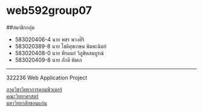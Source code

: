 # web592group07

##สมาชิกกลุ่ม
- 583020406-4 นาย พชร พวงศิริ
- 583020389-8 นาย โชติศุขเกษม พิมพะนิตย์
- 583020408-0 นาย พีรดนย์ วิภูษิตสมบูรณ์
- 583020409-8 นาย ภักดี พิมเก
<hr>
322236 Web Application Project

[ภาควิชาวิทยาการคอมพิวเตอร์](http://www.cs.kku.ac.th/)<br>
[คณะวิทยาศาสตร์](http://www.sc.kku.ac.th/)<br>
[มหาวิทยาลัยขอนแก่น](http://www.kku.ac.th/)<br>
